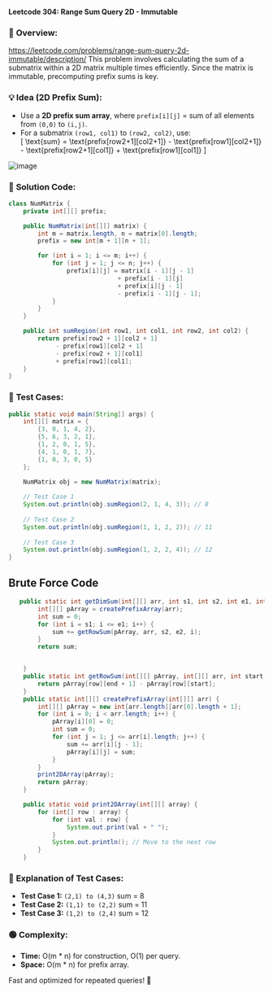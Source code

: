 **Leetcode 304: Range Sum Query 2D - Immutable**  

### 📌 **Overview:**  

https://leetcode.com/problems/range-sum-query-2d-immutable/description/
This problem involves calculating the sum of a submatrix within a 2D matrix multiple times efficiently. Since the matrix is immutable, precomputing prefix sums is key.  

### 💡 **Idea (2D Prefix Sum):**  
- Use a **2D prefix sum array**, where `prefix[i][j]` = sum of all elements from `(0,0)` to `(i,j)`.  
- For a submatrix `(row1, col1)` to `(row2, col2)`, use:  
  \[
  \text{sum} = \text{prefix[row2+1][col2+1]} - \text{prefix[row1][col2+1]} - \text{prefix[row2+1][col1]} + \text{prefix[row1][col1]}
  \]

![image](https://github.com/user-attachments/assets/9f830062-ea07-4f3c-9eb7-0e9eab137752)

### 🚀 **Solution Code:**  
```java
class NumMatrix {
    private int[][] prefix;

    public NumMatrix(int[][] matrix) {
        int m = matrix.length, n = matrix[0].length;
        prefix = new int[m + 1][n + 1];

        for (int i = 1; i <= m; i++) {
            for (int j = 1; j <= n; j++) {
                prefix[i][j] = matrix[i - 1][j - 1]
                              + prefix[i - 1][j]
                              + prefix[i][j - 1]
                              - prefix[i - 1][j - 1];
            }
        }
    }

    public int sumRegion(int row1, int col1, int row2, int col2) {
        return prefix[row2 + 1][col2 + 1]
             - prefix[row1][col2 + 1]
             - prefix[row2 + 1][col1]
             + prefix[row1][col1];
    }
}
```

### 🧪 **Test Cases:**  
```java
public static void main(String[] args) {
    int[][] matrix = {
        {3, 0, 1, 4, 2},
        {5, 6, 3, 2, 1},
        {1, 2, 0, 1, 5},
        {4, 1, 0, 1, 7},
        {1, 0, 3, 0, 5}
    };
    
    NumMatrix obj = new NumMatrix(matrix);

    // Test Case 1
    System.out.println(obj.sumRegion(2, 1, 4, 3)); // 8
    
    // Test Case 2
    System.out.println(obj.sumRegion(1, 1, 2, 2)); // 11
    
    // Test Case 3
    System.out.println(obj.sumRegion(1, 2, 2, 4)); // 12
}
```

## Brute Force Code

```java
   public static int getDimSum(int[][] arr, int s1, int s2, int e1, int e2){
        int[][] pArray = createPrefixArray(arr);
        int sum = 0;
        for (int i = s1; i <= e1; i++) {
            sum += getRowSum(pArray, arr, s2, e2, i);
        }
        return sum;


    }
    public static int getRowSum(int[][] pArray, int[][] arr, int start, int end, int row){
        return pArray[row][end + 1] - pArray[row][start];
    }
    public static int[][] createPrefixArray(int[][] arr) {
        int[][] pArray = new int[arr.length][arr[0].length + 1];
        for (int i = 0; i < arr.length; i++) {
            pArray[i][0] = 0;
            int sum = 0;
            for (int j = 1; j <= arr[i].length; j++) {
                sum += arr[i][j - 1];
                pArray[i][j] = sum;
            }
        }
        print2DArray(pArray);
        return pArray;
    }

    public static void print2DArray(int[][] array) {
        for (int[] row : array) {
            for (int val : row) {
                System.out.print(val + " ");
            }
            System.out.println(); // Move to the next row
        }
    }

```
### 📝 **Explanation of Test Cases:**  
- **Test Case 1:** `(2,1) to (4,3)` sum = 8  
- **Test Case 2:** `(1,1) to (2,2)` sum = 11  
- **Test Case 3:** `(1,2) to (2,4)` sum = 12  

### 🟢 **Complexity:**  
- **Time:** O(m * n) for construction, O(1) per query.  
- **Space:** O(m * n) for prefix array.  

Fast and optimized for repeated queries! 🚀
